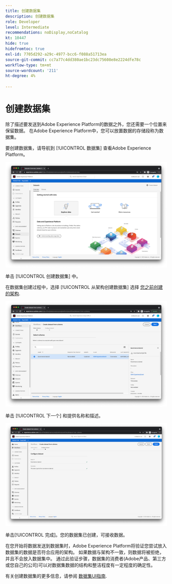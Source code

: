 ```yaml
---
title: 创建数据集
description: 创建数据集
role: Developer
level: Intermediate
recommendations: noDisplay,noCatalog
kt: 10447
hide: true
hidefromtoc: true
exl-id: 7705d292-a29c-4977-bcc6-f088a51713ea
source-git-commit: cc7a77c4dd380ae1bc23dc75608e8e2224dfe78c
workflow-type: tm+mt
source-wordcount: '211'
ht-degree: 4%

---
```


# 创建数据集

除了描述要发送到Adobe Experience Platform的数据之外，您还需要一个位置来保留数据。 在Adobe Experience Platform中，您可以放置数据的存储段称为数据集。

要创建数据集，请导航到 [!UICONTROL 数据集] 查看Adobe Experience Platform。

![数据集视图](../../../assets/implementation-strategy/datasets-view.png)

单击 [!UICONTROL 创建数据集] 中。

在数据集创建过程中，选择 [!UICONTROL 从架构创建数据集] 选择 [您之前创建的架构](create-a-schema.md).

![模式选择](../../../assets/implementation-strategy/schema-selection.png)

单击 [!UICONTROL 下一个] 和提供名称和描述。

![数据集名称和描述](../../../assets/implementation-strategy/dataset-name-description.png)

单击[!UICONTROL 完成]。您的数据集已创建，可接收数据。

在您开始将数据发送到数据集时，Adobe Experience Platform将验证您尝试放入数据集的数据是否符合应用的架构。 如果数据与架构不一致，则数据将被拒绝，并且不会放入数据集中。 通过此验证步骤，数据集的消费者(Adobe产品、第三方或您自己的公司)可以对数据集数据的结构和整洁程度有一定程度的确定性。

有关创建数据集的更多信息，请参阅 [数据集UI指南](https://experienceleague.adobe.com/docs/experience-platform/catalog/datasets/user-guide.html?lang=zh-Hans).
